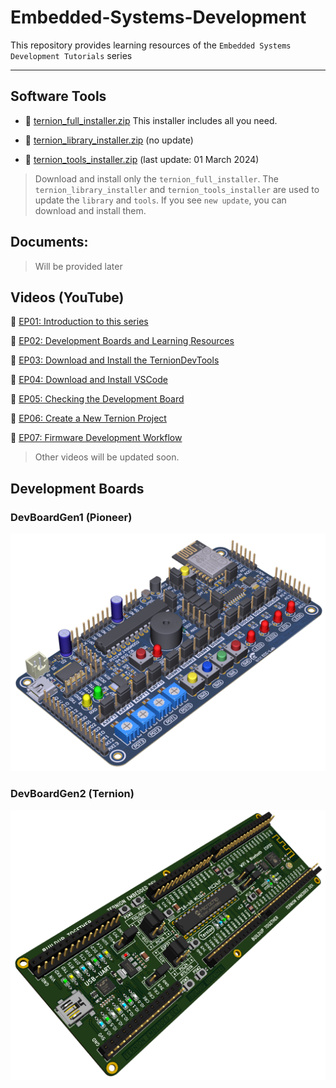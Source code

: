 # Embedded-Systems-Development
This repository provides learning resources of the `Embedded Systems Development Tutorials` series

---

## Software Tools

- :floppy_disk: [ternion_full_installer.zip](https://drive.google.com/file/d/1p5xKjNtWMkip_j8TWxl69MGJGkMsb7DU/view?usp=sharing) This installer includes all you need.
  
- :floppy_disk: [ternion_library_installer.zip](https://drive.google.com/file/d/1QA_oE0H3pMjCHzVteBT_uBbI-3yAAMnq/view?usp=sharing) (no update)

- :floppy_disk: [ternion_tools_installer.zip](https://drive.google.com/file/d/160y1VxjB0OcvMvXvsZEnk9T65kMawAfG/view?usp=sharing) (last update: 01 March 2024)

>Download and install only the `ternion_full_installer`. The `ternion_library_installer` and `ternion_tools_installer` are used to update the `library` and `tools`. If you see `new update`, you can download and install them.

## Documents:

>Will be provided later

## Videos (YouTube)

:movie_camera: [EP01: Introduction to this series](https://youtu.be/R_Hrb4gQyqM)

:movie_camera: [EP02: Development Boards and Learning Resources](https://youtu.be/EwJMqaTC3D0)

:movie_camera: [EP03: Download and Install the TernionDevTools](https://youtu.be/reyd67Kq404)

:movie_camera: [EP04: Download and Install VSCode](https://youtu.be/Z9Q771oWSYI)

:movie_camera: [EP05: Checking the Development Board](https://youtu.be/G7Cq0YQgtoo)

:movie_camera: [EP06: Create a New Ternion Project](https://youtu.be/1ZyPyZuMCwA)

:movie_camera: [EP07:  Firmware Development Workflow](https://youtu.be/DiKG8eBf54Y)

>Other videos will be updated soon.


## Development Boards

### DevBoardGen1 (Pioneer)

<img src="./docs/images/pioneer.png" width="600">


### DevBoardGen2 (Ternion)

<img src="./docs/images/ternion.png" width="600">